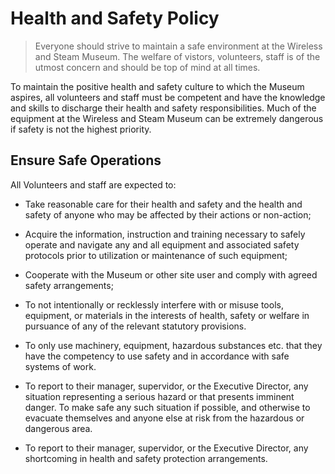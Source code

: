# Health and Safety Policy

> Everyone should strive to maintain a safe environment at the Wireless and Steam Museum. The welfare of vistors, volunteers, staff is of the utmost concern and should be top of mind at all times.

To maintain the positive health and safety culture to which the Museum aspires, all volunteers and staff must be competent and have the knowledge and skills to discharge their health and safety responsibilities. Much of the equipment at the Wireless and Steam Museum can be extremely dangerous if safety is not the highest priority. 

## Ensure Safe Operations

All Volunteers and staff are expected to:

- Take reasonable care for their health and safety and the health and safety of anyone who may be affected by their actions or non-action;
- Acquire the information, instruction and training necessary to safely operate and navigate any and all equipment and associated safety protocols prior to utilization or maintenance of such equipment;


- Cooperate with the Museum or other site user and comply with agreed safety arrangements;
- To not intentionally or recklessly interfere with or misuse tools, equipment, or materials in the interests of health, safety or welfare in pursuance of any of the relevant statutory provisions.
- To only use machinery, equipment, hazardous substances etc. that they have the competency to use safety and in accordance with safe systems of work.
- To report to their manager, supervidor, or the Executive Director, any situation representing a serious hazard or that presents imminent danger. To make safe any such situation if possible, and otherwise to evacuate themselves and anyone else at risk from the hazardous or dangerous area.
- To report to their manager, supervidor, or the Executive Director, any shortcoming in health and safety protection arrangements.